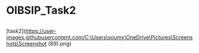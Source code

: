 # OIBSIP_Task2
##
[task2](https://user-images.githubusercontent.com/C:\Users\soumy\OneDrive\Pictures\Screenshots\Screenshot (89).png)
